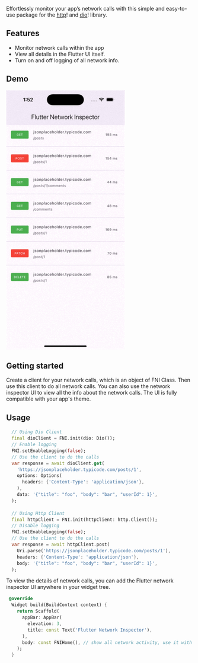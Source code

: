 Effortlessly monitor your app’s network calls with this simple and easy-to-use package for the [http](https://pub.dev/packages/http)! and [dio](https://pub.dev/packages/dio)! library.

## Features

* Monitor network calls within the app
* View all details in the Flutter UI itself.
* Turn on and off logging of all network info.

## Demo

<img src="https://raw.githubusercontent.com/flutterthemer/flutter_network_inspector/refs/heads/main/demo.gif" alt="App Screenshot" width="320" height="700">

## Getting started

Create a client for your network calls, which is an object of FNI Class.
Then use this client to do all network calls.
You can also use the network inspector UI to view all the info about the network calls.
The UI is fully compatible with your app's theme.

## Usage

```dart
  // Using Dio Client
  final dioClient = FNI.init(dio: Dio());
  // Enable logging
  FNI.setEnableLogging(false);
  // Use the client to do the calls
  var response = await dioClient.get(
    'https://jsonplaceholder.typicode.com/posts/1',
    options: Options(
      headers: {'Content-Type': 'application/json'},
    ),
    data: '{"title": "foo", "body": "bar", "userId": 1}',
  );

  // Using Http Client
  final httpClient = FNI.init(httpClient: http.Client());
  // Disable logging
  FNI.setEnableLogging(false);
  // Use the client to do the calls
  var response = await httpClient.post(
    Uri.parse('https://jsonplaceholder.typicode.com/posts/1'),
    headers: {'Content-Type': 'application/json'},
    body: '{"title": "foo", "body": "bar", "userId": 1}',
  );
```

To view the details of network calls, you can add the Flutter network inspector UI anywhere in your widget tree. 

```dart
 @override
  Widget build(BuildContext context) {
    return Scaffold(
      appBar: AppBar(
        elevation: 3,
        title: const Text('Flutter Network Inspector'),
      ),
      body: const FNIHome(), // show all network activity, use it with your navigator too.
    );
  }
```